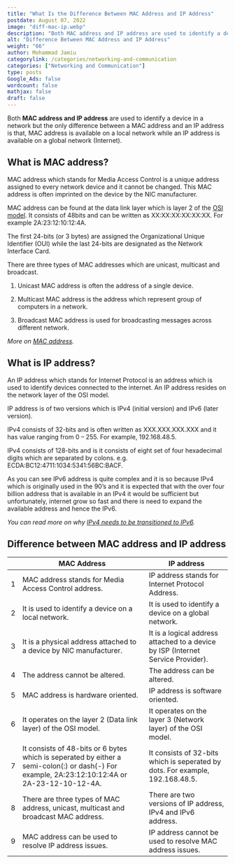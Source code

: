 ```yaml
---
title: "What Is the Difference Between MAC Address and IP Address"
postdate: August 07, 2022
image: "diff-mac-ip.webp"
description: "Both MAC address and IP address are used to identify a device in a network but the only difference between a MAC address and an IP address is that, MAC address is available on a local network while an IP address is available on a global network (Internet)."
alt: "Difference Between MAC Address and IP Address"
weight: "66"
author: Mohammad Jamiu
categorylink: /categories/networking-and-communication
categories: ["Networking and Communication"]
type: posts
Google_Ads: false
wordcount: false
mathjax: false
draft: false
---
```


Both **MAC address and IP address** are used to identify a device in a network but the only difference between a MAC address and an IP address is that, MAC address is available on a local network while an IP address is available on a global network (Internet).

## What is MAC address?

MAC address which stands for Media Access Control is a unique address assigned to every network device and it cannot be changed. This MAC address is often imprinted on the device by the NIC manufacturer.

MAC address can be found at the data link layer which is layer 2 of the <a class="links-to-article" href="/networking/the-seven-layers-of-the-osi-model-explained/">OSI model</a>. It consists of 48bits and can be written as XX:XX:XX:XX:XX:XX. For example 2A:23:12:10:12:4A.

The first 24-bits (or 3 bytes) are assigned the Organizational Unique Identifier (OUI) while the last 24-bits are designated as the Network Interface Card.

There are three types of MAC addresses which are unicast, multicast and broadcast.

1. Unicast MAC address is often the address of a single device.

2. Multicast MAC address is the address which represent group of computers in a network.

3. Broadcast MAC address is used for broadcasting messages across different network.

_More on <a class="links-to-article" href="/networking/what-is-a-mac-address-with-examples/">MAC address</a>._

## What is IP address?

An IP address which stands for Internet Protocol is an address which is used to identify devices connected to the internet. An IP address resides on the network layer of the OSI model.

IP address is of two versions which is IPv4 (initial version) and IPv6 (later version).

IPv4 consists of 32-bits and is often written as XXX.XXX.XXX.XXX and it has value ranging from 0 – 255. For example, 192.168.48.5.

IPv4 consists of 128-bits and is it consists of eight set of four hexadecimal digits which are separated by colons. e.g. ECDA:BC12:4711:1034:5341:56BC:BACF.

As you can see IPv6 address is quite complex and it is so because IPv4 which is originally used in the 90’s and it is expected that with the over four billion address that is available in an IPv4 it would be sufficient but unfortunately, internet grow so fast and there is need to expand the available address and hence the IPv6.

_You can read more on why <a class="links-to-article" href="/networking/what-is-nat-and-its-types/">IPv4 needs to be transitioned to IPv6</a>._

## Difference between MAC address and IP address

|     | MAC Address                                                                                                                                    | IP address                                                                       |
| :-- | ---------------------------------------------------------------------------------------------------------------------------------------------- | -------------------------------------------------------------------------------- |
| 1   | MAC address stands for Media Access Control address.                                                                                           | IP address stands for Internet Protocol Address.                                 |
| 2   | It is used to identify a device on a local network.                                                                                            | It is used to identify a device on a global network.                             |
| 3   | It is a physical address attached to a device by NIC manufacturer.                                                                             | It is a logical address attached to a device by ISP (Internet Service Provider). |
| 4   | The address cannot be altered.                                                                                                                 | The address can be altered.                                                      |
| 5   | MAC address is hardware oriented.                                                                                                              | IP address is software oriented.                                                 |
| 6   | It operates on the layer 2 (Data link layer) of the OSI model.                                                                                 | It operates on the layer 3 (Network layer) of the OSI model.                     |
| 7   | It consists of 48-bits or 6 bytes which is seperated by either a semi-colon(:) or dash(-) For example, 2A:23:12:10:12:4A or 2A-23-12-10-12-4A. | It consists of 32-bits which is seperated by dots. For example, 192.168.48.5.    |
| 8   | There are three types of MAC address, unicast, multicast and broadcast MAC address.                                                            | There are two versions of IP address, IPv4 and IPv6 address.                     |
| 9   | MAC address can be used to resolve IP address issues.                                                                                          | IP address cannot be used to resolve MAC address issues.                         |
